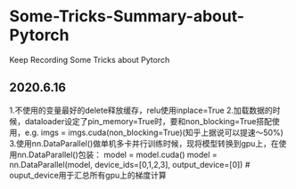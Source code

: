 # Some-Tricks-Summary-about-Pytorch
Keep Recording Some Tricks about Pytorch
## 2020.6.16
1.不使用的变量最好的delete释放缓存，relu使用inplace=True
2.加载数据的时候，dataloader设定了pin_memory=True时，要和non_blocking=True搭配使用，e.g. imgs = imgs.cuda(non_blocking=True)(知乎上据说可以提速～50%)
3.使用nn.DataParallel()做单机多卡并行训练时候，现将模型转换到gpu上，在使用nn.DataParallel()包装：
      model = model.cuda()
      model = nn.DataParallel(model, device_ids=[0,1,2,3], output_device=[0]) # ouput_device用于汇总所有gpu上的梯度计算
